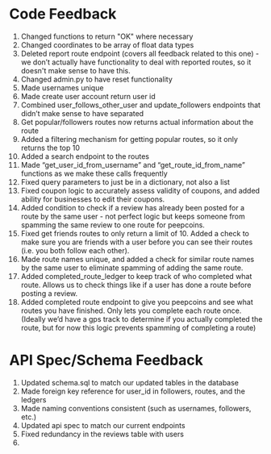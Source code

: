 # Code Feedback

1. Changed functions to return "OK" where necessary
2. Changed coordinates to be array of float data types
3. Deleted report route endpoint (covers all feedback related to this one) - we don’t actually have functionality to deal with reported routes, so it doesn't make sense to have this.
4. Changed admin.py to have reset functionality
5. Made usernames unique
6. Made create user account return user id
7. Combined  user_follows_other_user and update_followers endpoints that didn’t make sense to have separated
8. Get popular/followers routes now returns actual information about the route
9. Added a filtering mechanism for getting popular routes, so it only returns the top 10
10. Added a search endpoint to the routes
11. Made “get_user_id_from_username” and “get_route_id_from_name” functions as we make these calls frequently
12. Fixed query parameters to just be in a dictionary, not also a list
13. Fixed coupon logic to accurately assess validity of coupons, and added ability for businesses to edit their coupons.
14. Added condition to check if a review has already been posted for a route by the same user - not perfect logic but keeps someone from spamming the same review to one route for peepcoins.
15. Fixed get friends routes to only return a limit of 10. Added a check to make sure you are friends with a user before you can see their routes (i.e. you both follow each other).
16. Made route names unique, and added a check for similar route names by the same user to eliminate spamming of adding the same route.
17. Added completed_route_ledger to keep track of who completed what route. Allows us to check things like if a user has done a route before posting a review.
18. Added completed route endpoint to give you peepcoins and see what routes you have finished. Only lets you complete each route once. (Ideally we’d have a gps track to determine if you actually completed the route, but for now this logic prevents spamming of completing a route)

# API Spec/Schema Feedback

1. Updated schema.sql to match our updated tables in the database
2. Made foreign key reference for user_id in followers, routes, and the ledgers
3. Made naming conventions consistent (such as usernames, followers, etc.)
4. Updated api spec to match our current endpoints
5. Fixed redundancy in the reviews table with users
6. 
